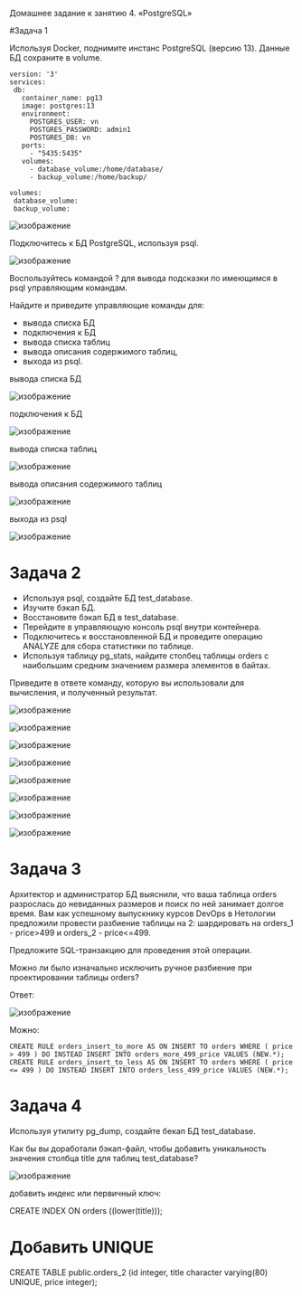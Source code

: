 Домашнее задание к занятию 4. «PostgreSQL»

#Задача 1

Используя Docker, поднимите инстанс PostgreSQL (версию 13). Данные БД сохраните в volume.

    version: '3'
    services:
     db:
       container_name: pg13
       image: postgres:13
       environment:
         POSTGRES_USER: vn
         POSTGRES_PASSWORD: admin1
         POSTGRES_DB: vn
       ports:
         - "5435:5435"
       volumes:
         - database_volume:/home/database/
         - backup_volume:/home/backup/
    
    volumes:
     database_volume:
     backup_volume:

![изображение](https://github.com/Vadim-Nazarov/netologi/assets/107613708/fb62d28e-1ade-4676-b415-cb5382890f72)

Подключитесь к БД PostgreSQL, используя psql.

![изображение](https://github.com/Vadim-Nazarov/netologi/assets/107613708/7da84984-fbcb-40b6-8b20-07fc4f3da496)

Воспользуйтесь командой \? для вывода подсказки по имеющимся в psql управляющим командам.

Найдите и приведите управляющие команды для:

   - вывода списка БД
   - подключения к БД
   - вывода списка таблиц
   - вывода описания содержимого таблиц,
   - выхода из psql.


вывода списка БД

![изображение](https://github.com/Vadim-Nazarov/netologi/assets/107613708/b85f44eb-727f-4995-96d2-c32c948ae671)

подключения к БД

![изображение](https://github.com/Vadim-Nazarov/netologi/assets/107613708/e46ae648-9f2a-4306-bd2a-0362732ddbe7)

вывода списка таблиц

![изображение](https://github.com/Vadim-Nazarov/netologi/assets/107613708/0d6f55d1-b73a-470d-b63a-c824acda01ba)

вывода описания содержимого таблиц

![изображение](https://github.com/Vadim-Nazarov/netologi/assets/107613708/c8c407e4-b001-4a11-ac0e-11de0f83a453)

выхода из psql

![изображение](https://github.com/Vadim-Nazarov/netologi/assets/107613708/857d862f-c359-4477-8e4c-dba45c01e0c6)

# Задача 2

- Используя psql, создайте БД test_database.
- Изучите бэкап БД.
- Восстановите бэкап БД в test_database.
- Перейдите в управляющую консоль psql внутри контейнера.
- Подключитесь к восстановленной БД и проведите операцию ANALYZE для сбора статистики по таблице.
- Используя таблицу pg_stats, найдите столбец таблицы orders с наибольшим средним значением размера элементов в байтах.

Приведите в ответе команду, которую вы использовали для вычисления, и полученный результат.

![изображение](https://github.com/Vadim-Nazarov/netologi/assets/107613708/82386adc-d2fd-4ab9-87ca-0aa34b67be84)

![изображение](https://github.com/Vadim-Nazarov/netologi/assets/107613708/a9676434-82f5-4fef-b1a7-d68d4963d97d)

![изображение](https://github.com/Vadim-Nazarov/netologi/assets/107613708/59d63b23-ec0c-4f65-8d72-7a7ef105aa16)

![изображение](https://github.com/Vadim-Nazarov/netologi/assets/107613708/be352fee-d511-422b-83c9-88c3bcbc6c03)

![изображение](https://github.com/Vadim-Nazarov/netologi/assets/107613708/e649b512-37a9-4712-a012-4671b331eda7)

![изображение](https://github.com/Vadim-Nazarov/netologi/assets/107613708/87d189ac-6963-45c5-8d23-bc332da8bdc9)

![изображение](https://github.com/Vadim-Nazarov/netologi/assets/107613708/ae6d807b-24da-41a1-aec4-33e229331986)

![изображение](https://github.com/Vadim-Nazarov/netologi/assets/107613708/5e78f922-e60b-479a-a857-4bfeaaac48f2)


# Задача 3

Архитектор и администратор БД выяснили, что ваша таблица orders разрослась до невиданных размеров и поиск по ней занимает долгое время. Вам как успешному выпускнику курсов DevOps в Нетологии предложили провести разбиение таблицы на 2: шардировать на orders_1 - price>499 и orders_2 - price<=499.

Предложите SQL-транзакцию для проведения этой операции.

Можно ли было изначально исключить ручное разбиение при проектировании таблицы orders?

Ответ:

![изображение](https://github.com/Vadim-Nazarov/netologi/assets/107613708/8d5d5c4b-7ed9-4662-b28b-d3fb5542e154)

Можно:

    CREATE RULE orders_insert_to_more AS ON INSERT TO orders WHERE ( price > 499 ) DO INSTEAD INSERT INTO orders_more_499_price VALUES (NEW.*);
    CREATE RULE orders_insert_to_less AS ON INSERT TO orders WHERE ( price <= 499 ) DO INSTEAD INSERT INTO orders_less_499_price VALUES (NEW.*);


# Задача 4

Используя утилиту pg_dump, создайте бекап БД test_database.

Как бы вы доработали бэкап-файл, чтобы добавить уникальность значения столбца title для таблиц test_database?


![изображение](https://github.com/Vadim-Nazarov/netologi/assets/107613708/65cca57e-c40d-47cf-a203-4ce9189b7aaa)

добавить индекс или первичный ключ:

CREATE INDEX ON orders ((lower(title)));

# Добавить UNIQUE

CREATE TABLE public.orders_2 (id integer, title character varying(80) UNIQUE, price integer);












